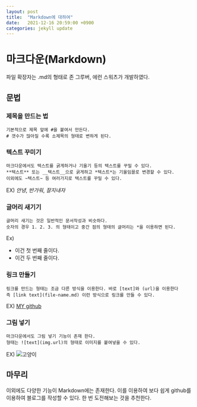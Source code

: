 ```yaml
---
layout: post
title:  "Markdown에 대하여"
date:   2021-12-16 20:59:00 +0900
categories: jekyll update
---
```

# 마크다운(Markdown)
파일 확장자는 .md의 형태로 존 그루버, 에런 스워츠가 개발하였다. 

## 문법

### 제목을 만드는 법
```
기본적으로 제목 앞에 #을 붙여서 만든다. 
# 갯수가 많아질 수록 소제목의 형태로 변하게 된다.
```

### 텍스트 꾸미기 
```
마크다운에서도 텍스트를 굵게하거나 기울기 등의 텍스트를 꾸밀 수 있다.
**텍스트** 또는 __텍스트__으로 굵게하고 *텍스트*는 기울임꼴로 변경할 수 있다.
이외에도 ~텍스트~ 등 여러가지로 텍스트를 꾸밀 수 있다. 
```
EX) *안녕*, _반가워_, *잘지내자*

### 글머리 새기기
```
글머리 새기는 것은 일반적인 문서작성과 비슷하다.
숫자의 경우 1. 2. 3. 의 형태이고 중간 점의 형태의 글머리는 *을 이용하면 된다.
```
Ex)
* 이건 첫 번째 줄이다.
* 이건 두 번째 줄이다.

### 링크 만들기
```
링크를 만드는 형태는 조금 다른 방식을 이용한다. 바로 [text]와 (url)을 이용한다
즉 [link text](file-name.md) 이런 방식으로 링크를 만들 수 있다.
```
EX) [MY github](https://github.com/bsh1706/bsh1706.github.io)

### 그림 넣기
```
마크다운에서도 그림 넣기 기능이 존재 한다. 
형태는 ![text](img.url)의 형태로 이미지를 붙여넣을 수 있다.
```
EX) ![고양이](https://cdn.ccdailynews.com/news/photo/202104/2050116_530468_210.png)

## 마무리
이외에도 다양한 기능이 Markdown에는 존재한다. 이를 이용하여 보다 쉽게 github를 이용하여 블로그를 작성할 수 있다.
한 번 도전해보는 것을 추천한다.
